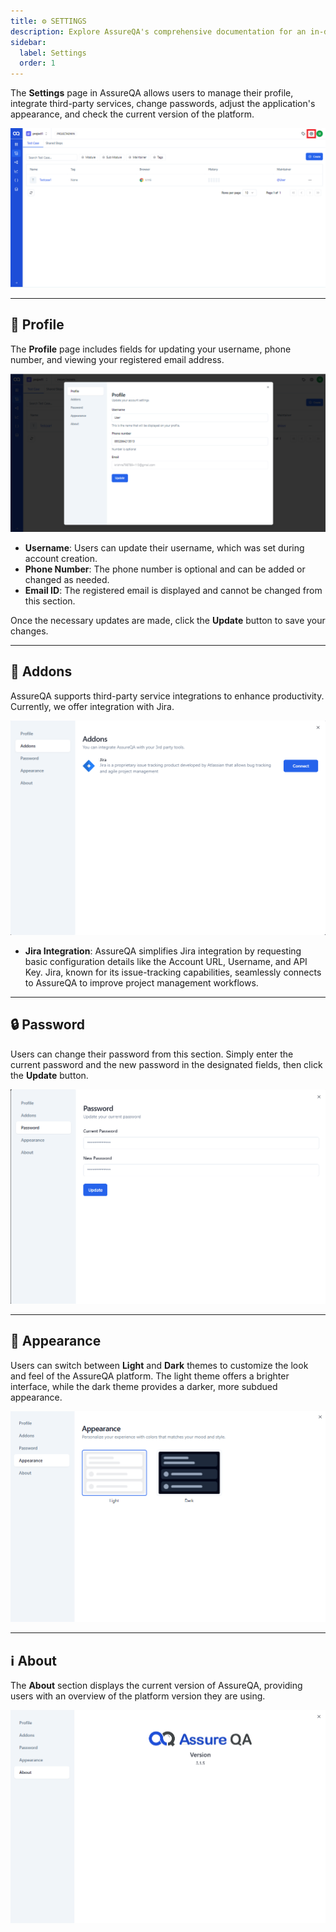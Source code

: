 ```yaml
---
title: ⚙️ SETTINGS
description: Explore AssureQA's comprehensive documentation for an in-depth look at our services and tools.
sidebar:
  label: Settings
  order: 1
---
```

 
The **Settings** page in AssureQA allows users to manage their profile, integrate third-party services, change passwords, adjust the application's appearance, and check the current version of the platform.

![Set1](/images/set1.png)

---

## 👤 Profile

The **Profile** page includes fields for updating your username, phone number, and viewing your registered email address.

![Set2](/images/set2.png)

- **Username**: Users can update their username, which was set during account creation.
- **Phone Number**: The phone number is optional and can be added or changed as needed.
- **Email ID**: The registered email is displayed and cannot be changed from this section.

Once the necessary updates are made, click the **Update** button to save your changes.

---

## 🔗 Addons

AssureQA supports third-party service integrations to enhance productivity. Currently, we offer integration with Jira.

![Set3](/images/set3.png)

- **Jira Integration**: AssureQA simplifies Jira integration by requesting basic configuration details like the Account URL, Username, and API Key. Jira, known for its issue-tracking capabilities, seamlessly connects to AssureQA to improve project management workflows.

---

## 🔒 Password

Users can change their password from this section. Simply enter the current password and the new password in the designated fields, then click the **Update** button.

![SET 4](/images/set4.png)

---

## 🎨 Appearance

Users can switch between **Light** and **Dark** themes to customize the look and feel of the AssureQA platform. The light theme offers a brighter interface, while the dark theme provides a darker, more subdued appearance.

![SET 5](/images/set5.png)

---

## ℹ️ About

The **About** section displays the current version of AssureQA, providing users with an overview of the platform version they are using.

![SET 6](/images/set6.png)
